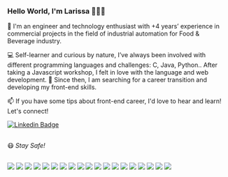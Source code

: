 ### Hello World, I'm Larissa  👋👩‍💻 

🙋 I'm an engineer and technology enthusiast with +4 years’ experience in commercial projects in the field of industrial automation for Food & Beverage industry. 

💻 Self-learner and curious by nature, I’ve always been involved with different programming languages and challenges: C, Java, Python..  After taking a Javascript workshop, I felt in love with the language and web development. 🚀 Since then, I am searching for a career transition and developing my front-end skills.

📫 If you have some tips about front-end career, I'd love to hear and learn! Let's connect!

[![Linkedin Badge](https://img.shields.io/badge/-LinkedIn-blue?style=flat-square&logo=Linkedin&logoColor=white&link=https://www.linkedin.com/in/melolarissa/?locale=en_US)](https://www.linkedin.com/in/melolarissa/?locale=en_US)

<br>
😷 <i>Stay Safe!</i>
<br>
<br>


![](https://img.shields.io/badge/-C-A8B9CC?logo=C&logoColor=white&style=flat) ![](https://img.shields.io/badge/-R-276DC3?logo=R&logoColor=white&style=flat) ![](https://img.shields.io/badge/-Python-3776AB?logo=Python&logoColor=white&style=flat) ![](https://img.shields.io/badge/-Jupyter-F37626?logo=Jupyter&logoColor=white&style=flat) ![](https://img.shields.io/badge/-VSCode-007ACC?logo=VSCode&logoColor=white&style=flat) ![](https://img.shields.io/badge/-Matlab-007ACC?logo=Matlab&logoColor=white&style=flat) ![](https://img.shields.io/badge/-JavaScript-F7DF1E?logo=JavaScript&logoColor=white&style=flat) ![](https://img.shields.io/badge/-HTML5-E34F26?logo=HTML5&logoColor=white&style=flat) ![](https://img.shields.io/badge/-CSS3-1572B6?logo=CSS3&style=flat) ![](https://img.shields.io/badge/-React-61DAFB?logo=react&logoColor=white&style=flat) ![](https://img.shields.io/badge/-Next.js-000000?logo=Next.js&logoColor=white&style=flat) ![](https://img.shields.io/badge/-Git-F05032?logo=Git&style=flat&logoColor=white) ![](https://img.shields.io/badge/-GitLab-FCA121?logo=GitLab&style=flat&logoColor=white) ![](https://img.shields.io/badge/-NPM-CB3837?logo=NPM&style=flat&logoColor=white) ![](https://img.shields.io/badge/-Yarn-2C8EBB?logo=Yarn&style=flat&logoColor=white) ![](https://img.shields.io/badge/-Node.js-339933?logo=Node.js&logoColor=white&style=flat) ![](https://img.shields.io/badge/-Insomnia-5849BE?logo=Insomnia&style=flat&logoColor=white) ![](https://img.shields.io/badge/-MongoDB-47A248?logo=MongoDB&style=flat&logoColor=white) ![](https://img.shields.io/badge/-MySQL-4479A1?logo=MySQL&style=flat&logoColor=white)



<!--
**haradwaith03/haradwaith03** is a ✨ _special_ ✨ repository because its `README.md` (this file) appears on your GitHub profile.

Here are some ideas to get you started:



- 🔭 I’m currently working on developing my javascript skills and learning the 
- 🌱 I’m currently learning ...
- 👯 I’m looking to collaborate on ...
- 🤔 I’m looking for help with ...
- 💬 Ask me about ...
- 📫 How to reach me: ...
- 😄 Pronouns: ...
- ⚡ Fun fact: ...
-->
